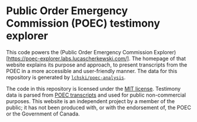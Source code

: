 # Public Order Emergency Commission (POEC) testimony explorer

This code powers the (Public Order Emergency Commission Explorer)[https://poec-explorer.labs.lucascherkewski.com/]. The homepage of that website explains its purpose and approach, to present transcripts from the POEC in a more accessible and user-friendly manner. The data for this repository is generated by [`lchski/poec-analysis`](https://github.com/lchski/poec-analysis).

The code in this repository is licensed under the [MIT license](https://github.com/lchski/poec-explorer/blob/main/LICENSE.md). Testimony data is parsed from [POEC transcripts](https://publicorderemergencycommission.ca/public-hearings/) and used for public non-commercial purposes. This website is an independent project by a member of the public; it has not been produced with, or with the endorsement of, the POEC or the Government of Canada.
